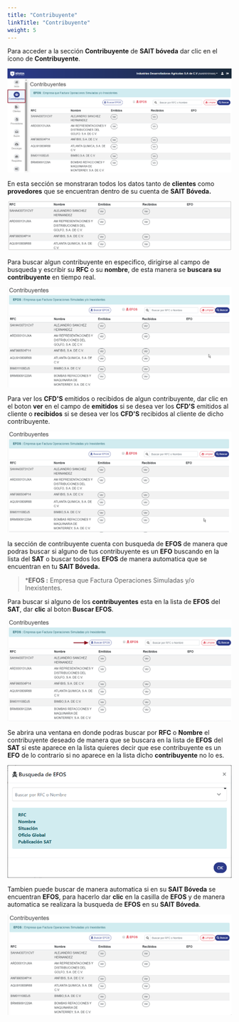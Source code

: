 ```yaml
---
title: "Contribuyente"
linkTitle: "Contribuyente"
weight: 5
---
```


Para acceder a la sección **Contribuyente** de **SAIT bóveda** dar clic en el ícono de **Contribuyente**.

![IMG](inicio.png)

En esta sección se monstraran todos los datos tanto de **clientes** como **provedores** que se encuentran dentro de su cuenta de **SAIT Bóveda.**

![IMG](tabla.png)

Para buscar algun contribuyente en especifico, dirigirse al campo de busqueda y escribir su **RFC** o su **nombre**, de esta manera se **buscara su contribuyente** en tiempo real.

![GIF](busqueda.gif)

Para ver los **CFD'S** emitidos o recibidos de algun contribuyente, dar clic en el boton **ver** en el campo de **emitidos** si se desea ver los **CFD'S** emitidos al cliente o **recibidos** si se desea ver los **CFD'S** recibidos al cliente de dicho contribuyente.

![GIF](vercfd's.gif)

la sección de contribuyente cuenta con busqueda de **EFOS** de manera que podras buscar si alguno de tus contribuyente es un **EFO** buscando en la lista del **SAT** o buscar todos los **EFOS** de manera automatica que se encuentran en tu **SAIT Bóveda.**

>***EFOS :** Empresa que Factura Operaciones Simuladas y/o Inexistentes.

Para buscar si alguno de los **contribuyentes** esta en la lista de **EFOS** del **SAT**, dar **clic** al boton **Buscar EFOS**.

![IMG](unefo.png)

Se abrira una ventana en donde podras buscar por **RFC** o **Nombre** el contribuyente deseado de manera que se buscara en la lista de **EFOS** del **SAT** si este aparece en la lista quieres decir que ese contribuyente es un **EFO** de lo contrario si no aparece en la lista dicho **contribuyente** no lo es.

![GIF](efosat.gif)

Tambien puede buscar de manera automatica si en su **SAIT Bóveda** se encuentran **EFOS**, para hacerlo dar **clic** en la casilla de **EFOS** y de manera automatica se realizara la busqueda de **EFOS** en su **SAIT Bóveda**.

![GYF](efosinternos.gif)